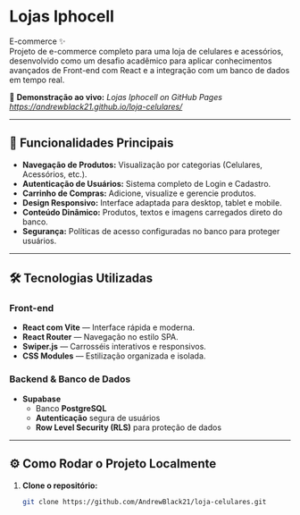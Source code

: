 # Lojas Iphocell

E-commerce ✨  
Projeto de e-commerce completo para uma loja de celulares e acessórios, desenvolvido como um desafio acadêmico para aplicar conhecimentos avançados de Front-end com React e a integração com um banco de dados em tempo real.

🔗 **Demonstração ao vivo:** _Lojas Iphocell on GitHub Pages_  
_https://andrewblack21.github.io/loja-celulares/_

---

## 🚀 Funcionalidades Principais

- **Navegação de Produtos:** Visualização por categorias (Celulares, Acessórios, etc.).
- **Autenticação de Usuários:** Sistema completo de Login e Cadastro.
- **Carrinho de Compras:** Adicione, visualize e gerencie produtos.
- **Design Responsivo:** Interface adaptada para desktop, tablet e mobile.
- **Conteúdo Dinâmico:** Produtos, textos e imagens carregados direto do banco.
- **Segurança:** Políticas de acesso configuradas no banco para proteger usuários.

---

## 🛠️ Tecnologias Utilizadas

### Front-end

- **React com Vite** — Interface rápida e moderna.
- **React Router** — Navegação no estilo SPA.
- **Swiper.js** — Carrosséis interativos e responsivos.
- **CSS Modules** — Estilização organizada e isolada.

### Backend & Banco de Dados

- **Supabase**
  - Banco **PostgreSQL**
  - **Autenticação** segura de usuários
  - **Row Level Security (RLS)** para proteção de dados

---

## ⚙️ Como Rodar o Projeto Localmente

1. **Clone o repositório:**
   ```bash
   git clone https://github.com/AndrewBlack21/loja-celulares.git
   ```
